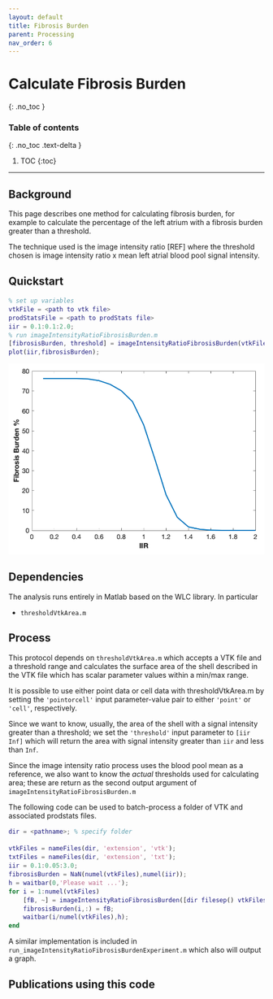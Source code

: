 ```yaml
---
layout: default
title: Fibrosis Burden
parent: Processing
nav_order: 6
---
```


# Calculate Fibrosis Burden
{: .no_toc }

### Table of contents
{: .no_toc .text-delta }

1. TOC
{:toc}

---

## Background
This page describes one method for calculating fibrosis burden, for example to calculate the percentage of the left atrium with a fibrosis burden greater than a threshold.

The technique used is the image intensity ratio [REF] where the threshold chosen is image intensity ratio x mean left atrial blood pool signal intensity.

## Quickstart
```matlab
% set up variables
vtkFile = <path to vtk file>
prodStatsFile = <path to prodStats file>
iir = 0.1:0.1:2.0;
% run imageIntensityRatioFibrosisBurden.m
[fibrosisBurden, threshold] = imageIntensityRatioFibrosisBurden(vtkFile,prodStatsFile,iir);
plot(iir,fibrosisBurden);
```
![](/assets/images/fibrosis-burden-iir.png)

## Dependencies
The analysis runs entirely in  Matlab based on the WLC library.
In particular
- `thresholdVtkArea.m`

## Process
This protocol depends on `thresholdVtkArea.m` which accepts a VTK file and a threshold range and calculates the surface area of the shell described in the VTK file which has scalar parameter values within a min/max range.

It is possible to use either point data or cell data with thresholdVtkArea.m by setting the `'pointorcell'` input parameter-value pair to either `'point'` or `'cell'`, respectively.

Since we want to know, usually, the area of the shell with a signal intensity greater than a threshold; we set the `'threshold'` input parameter to `[iir Inf]` which will return the area with signal intensity greater than `iir` and less than `Inf`.

Since the image intensity ratio process uses the blood pool mean as a reference, we also want to know the _actual_ thresholds used for calculating area; these are return as the second output argument of `imageIntensityRatioFibrosisBurden.m`

The following code can be used to batch-process a folder of VTK and associated prodstats files.
```matlab
dir = <pathname>; % specify folder

vtkFiles = nameFiles(dir, 'extension', 'vtk');
txtFiles = nameFiles(dir, 'extension', 'txt');
iir = 0.1:0.05:3.0;
fibrosisBurden = NaN(numel(vtkFiles),numel(iir));
h = waitbar(0,'Please wait ...');
for i = 1:numel(vtkFiles)
    [fB, ~] = imageIntensityRatioFibrosisBurden([dir filesep() vtkFiles{i}],[dir filesep() txtFiles{i}],iir);
    fibrosisBurden(i,:) = fB;
    waitbar(i/numel(vtkFiles),h);
end
```

A similar implementation is included in `run_imageIntensityRatioFibrosisBurdenExperiment.m` which also will output a graph.

## Publications using this code
